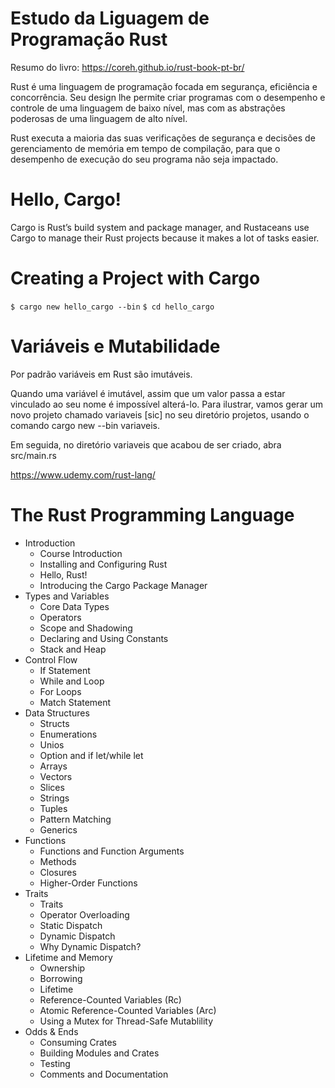 # Estudo da Liguagem de Programação Rust
Resumo do livro: https://coreh.github.io/rust-book-pt-br/

Rust é uma linguagem de programação focada em segurança, eficiência e concorrência. Seu design lhe permite criar programas com o desempenho e controle de uma linguagem de baixo nível, mas com as abstrações poderosas de uma linguagem de alto nível.

Rust executa a maioria das suas verificações de segurança e decisões de gerenciamento de memória em tempo de compilação, para que o desempenho de execução do seu programa não seja impactado.

# Hello, Cargo!

Cargo is Rust’s build system and package manager, and Rustaceans use Cargo to manage their Rust projects because it makes a lot of tasks easier.

# Creating a Project with Cargo

`$ cargo new hello_cargo --bin`
`$ cd hello_cargo`

# Variáveis e Mutabilidade

Por padrão variáveis em Rust são imutáveis.

Quando uma variável é imutável, assim que um valor passa a estar vinculado ao seu nome é impossível alterá-lo. Para ilustrar, vamos gerar um novo projeto chamado variaveis [sic] no seu diretório projetos, usando o comando cargo new --bin variaveis.

Em seguida, no diretório variaveis que acabou de ser criado, abra src/main.rs 

https://www.udemy.com/rust-lang/

# The Rust Programming Language 

* Introduction
  * Course Introduction
  * Installing and Configuring Rust
  * Hello, Rust!
  * Introducing the Cargo Package Manager
* Types and Variables
  * Core Data Types
  * Operators
  * Scope and Shadowing
  * Declaring and Using Constants
  * Stack and Heap
* Control Flow
  * If Statement
  * While and Loop
  * For Loops
  * Match Statement
* Data Structures
  * Structs
  * Enumerations
  * Unios
  * Option<T> and if let/while let
  * Arrays
  * Vectors
  * Slices
  * Strings
  * Tuples
  * Pattern Matching
  * Generics
* Functions
  * Functions and Function Arguments
  * Methods
  * Closures
  * Higher-Order Functions
* Traits
  * Traits
  * Operator Overloading
  * Static Dispatch
  * Dynamic Dispatch
  * Why Dynamic Dispatch?
* Lifetime and Memory
  * Ownership
  * Borrowing
  * Lifetime
  * Reference-Counted Variables (Rc)
  * Atomic Reference-Counted Variables (Arc)
  * Using a Mutex for Thread-Safe Mutablility
* Odds & Ends
  * Consuming Crates
  * Building Modules and Crates
  * Testing
  * Comments and Documentation
